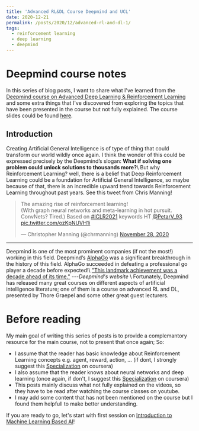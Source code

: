 ```yaml
---
title: 'Advanced RL&DL Course Deepmind and UCL'
date: 2020-12-21
permalink: /posts/2020/12/advanced-rl-and-dl-1/
tags:
  - reinforcement learning
  - deep learning
  - deepmind
---
```


# Deepmind course notes

In this series of blog posts, I want to share what I've learned from the [Deepmind course on Advanced Deep Learning & Reinforcement Learning](https://www.youtube.com/playlist?list=PLqYmG7hTraZDNJre23vqCGIVpfZ_K2RZs) and some extra things that I've discovered from exploring the topics that have been presented in the course but not fully explained. The course slides could be found [here](https://github.com/enggen/DeepMind-Advanced-Deep-Learning-and-Reinforcement-Learning).

Introduction
------
Creating Artificial General Intelligence is of type of thing that could transform our world wildly once again. I think the wonder of this could be expressed precisely by the Deepmind’s slogan:
<strong>What if solving one problem could unlock solutions to thousands more?</strong>\\
But why Reinforcement Learning? well, there is a belief that Deep Reinforcement Learning could be a foundation for Artificial General Intelligence, so maybe because of that, there is an incredible upward trend towards Reinforcement Learning throughout past years. See this tweet from Chris Manning!

<blockquote class="twitter-tweet"><p lang="en" dir="ltr">The amazing rise of reinforcement learning!<br>(With graph neural networks and meta-learning in hot pursuit. ConvNets? Tired.) Based on <a href="https://twitter.com/hashtag/ICLR2021?src=hash&amp;ref_src=twsrc%5Etfw">#ICLR2021</a> keywords HT <a href="https://twitter.com/PetarV_93?ref_src=twsrc%5Etfw">@PetarV_93</a> <a href="https://t.co/ozKpNUVH1i">pic.twitter.com/ozKpNUVH1i</a></p>&mdash; Christopher Manning (@chrmanning) <a href="https://twitter.com/chrmanning/status/1332725903470706688?ref_src=twsrc%5Etfw">November 28, 2020</a></blockquote> <script async src="https://platform.twitter.com/widgets.js" charset="utf-8"></script>

---
  Deepmind is one of the most prominent companies (if not the most!) working in this field. Deepmind’s [AlphaGo](https://deepmind.com/research/case-studies/alphago-the-story-so-far) was a significant breakthrough in the history of this field. AlphaGo succeeded in defeating a professional go player a decade before expected!\\
["This landmark achievement was a decade ahead of its time."](https://deepmind.com/research/case-studies/alphago-the-story-so-far) ---<cite>Deepmind's website</cite> \\
 Fortunately, Deepmind has released many great courses on different aspects of artificial intelligence literature; one of them is a course on advanced RL and DL, presented by Thore Graepel and some other great guest lecturers.

Before reading
======
My main goal of writing this series of posts is to provide a complemantory resource for the main course, not to present that once again; So:
  * I assume that the reader has basic knowledge about Reinforcement Learning concepts e.g. agent, reward, action, ... (if dont, I strongly suggest this [Specialization](https://www.coursera.org/specializations/reinforcement-learning) on coursera)
  * I also assume that the reader knows about neural networks and deep learning (once again, if don't, I suggest this [Specialization](https://www.coursera.org/specializations/deep-learning) on coursera)
  * This posts mainly discuss what not fully explained on the videos, so they have to be read after watching the course classes on youtube.
  * I may add some content that has not been mentioned on the course but I found them helpfull to make better understanding.

If you are ready to go, let's start with first session on [Introduction to Machine Learning Based AI](/posts/2020/12/advanced-rl-and-dl-2)!